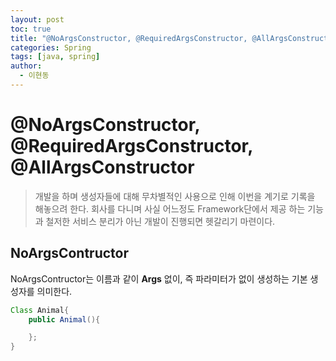 ```yaml
---
layout: post
toc: true
title: "@NoArgsConstructor, @RequiredArgsConstructor, @AllArgsConstructor"
categories: Spring
tags: [java, spring]
author:
  - 이현동
---
```


# @NoArgsConstructor, @RequiredArgsConstructor, @AllArgsConstructor
> 개발을 하며 생성자들에 대해 무차별적인 사용으로 인해 이번을 계기로 기록을 해놓으려 한다. 회사를 다니며 사실 어느정도 Framework단에서 제공 하는 기능과 철저한 서비스 분리가 아닌 개발이 진행되면 헷갈리기 마련이다.

## NoArgsContructor

NoArgsContructor는 이름과 같이 __Args__ 없이, 즉 파라미터가 없이 생성하는 기본 생성자를 의미한다.

```java
Class Animal{
    public Animal(){

    };
}
```

